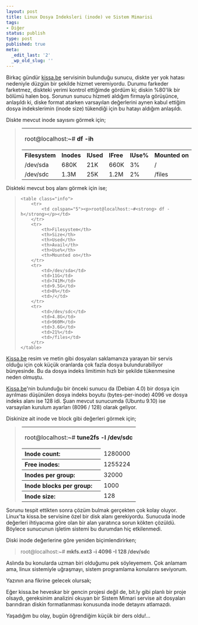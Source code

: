 ```yaml
---
layout: post
title: Linux Dosya Indeksleri (inode) ve Sistem Mimarisi
tags:
- Diğer
status: publish
type: post
published: true
meta:
  _edit_last: '2'
  _wp_old_slug: ''
---
```

<style>
	.info {
		border: none;
		margin: 3px;
		text-align: left;
		width: 500px;
	}
</style>

<p>Birkaç gündür <a href="http://kissa.be">kissa.be</a> servisinin bulunduğu sunucu, diskte yer yok hatası nedeniyle düzgün bir şekilde hizmet veremiyordu. Durumu farkeder farketmez, diskteki yerimi kontrol ettiğimde gördüm ki; diskin %80'lik bir bölümü halen boş. Sorunun sunucu hizmeti aldığım firmayla görüşünce, anlaşıldı ki, diske format atarken varsayılan değerlerini aynen kabul ettiğim dosya indekslerimin (inode size) tükendiği için bu hatayı aldığım anlaşıldı.</p>

<p>Diskte mevcut inode sayısını görmek için;</p>

<blockquote>
	<table class="info">
		<tr>
			<td colspan="5"><p>root@localhost:~#<strong> df -ih</strong></p></td>
		</tr>
		<tr>
			<th>Filesystem</th>
			<th>Inodes</th>
			<th>IUsed</th>
			<th>IFree</th>
			<th>IUse%</th>
			<th>Mounted on</th>		
		</tr>
		<tr>
			<td>/dev/sda</td>
			<td>680K</td>
			<td>21K</td>
			<td>660K</td>
			<td>3%</td>		
			<td>/</td>		
		</tr>	
		<tr>
			<td>/dev/sdc</td>
			<td>1.3M</td>
			<td>25K</td>
			<td>1.2M</td>
			<td>2%</td>		
			<td>/files	</td>		
		</tr>
	</table>
</blockquote>

<p>Diskteki mevcut boş alanı görmek için ise;</p>

<blockquote>

	<table class="info">
		<tr>
			<td colspan="5"><p>root@localhost:~#<strong> df -h</strong></p></td>
		</tr>
		<tr>
			<th>Filesystem</th>
			<th>Size</th>
			<th>Used</th>
			<th>Avail</th>
			<th>Use%</th>
			<th>Mounted on</th>		
		</tr>
		<tr>
			<td>/dev/sda</td>
			<td>11G</td>
			<td>741M</td>
			<td>9.5G</td>
			<td>8%</td>
			<td>/</td>		
		</tr>	
		<tr>
			<td>/dev/sdc</td>
			<td>4.8G</td>
			<td>960M</td>
			<td>3.6G</td>
			<td>21%</td>
			<td>/files</td>		
		</tr>
	</table>
</blockquote>

<p><a href="http://kissa.be">Kissa.be</a> resim ve metin gibi dosyaları saklamanıza yarayan bir servis olduğu için çok küçük oranlarda çok fazla dosya bulundurabiliyor bünyesinde. Bu da dosya indeks limitimin hızlı bir şekilde tükenmesine neden olmuştu. </p>

<p><a href="http://kissa.be">Kissa.be</a>'nin bulunduğu bir önceki sunucu da (Debian 4.0) bir dosya için ayrılması düşünülen dosya indeks boyutu (bytes-per-inode) 4096 ve dosya indeks alanı ise 128 idi. Şuan mevcut sunucumda (Ubuntu 9.10) ise varsayılan kurulum ayarları (8096 / 128) olarak geliyor.</p>

<p>Diskinize ait inode ve block gibi değerleri görmek için;</p>

<blockquote>
	<table class="info">
		<tr>
			<td colspan="2"><p>root@localhost:~#<strong> tune2fs -l /dev/sdc</strong></p></td>
		</tr>
		<tr>
			<th>Inode count:</th>
			<td>1280000</td>
		</tr>
		<tr>
			<th>Free inodes:</th>
			<td>1255224</td>
		</tr>
		<tr>
			<th>Inodes per group:</th>
			<td>32000</td>
		</tr>
		<tr>
			<th>Inode blocks per group:</th>
			<td>1000</td>
		</tr>
		<tr>
			<th>Inode size:</th>
			<td>128</td>
		</tr>
	</table>
</blockquote>

<p>Sorunu tespit ettikten sonra çözüm bulmak gerçekten çok kolay oluyor. Linux'ta kissa.be servisine özel bir disk alanı gerekiyordu. Sunucuda inode değerleri ihtiyacıma göre olan bir alan yaratınca sorun kökten çözüldü. Böylece sunucunun işletim sistemi bu durumdan hiç etkilenmedi. </p>

<p>Diski inode değerlerine göre yeniden biçimlendirirken;</p>

<blockquote>

 root@localhost:~# <strong>mkfs.ext3 -i 4096 -I 128 /dev/sdc</strong>
</blockquote>

<p>Aslında bu konularda uzman biri olduğumu pek söyleyemem. Çok anlamam ama, linux sistemiyle uğraşmayı, sistem programlama konularını seviyorum. </p>

<p>Yazının ana fikrine gelecek olursak;</p>

<p>Eğer kissa.be heveskar bir gencin projesi değil de, bit.ly gibi planlı bir proje olsaydı, gereksinim analizini okuyan bir Sistem Mimari servise ait dosyaları barındıran diskin formatlanması konusunda inode detayını atlamazdı.</p>

<p>Yaşadığım bu olay, bugün öğrendiğim küçük bir ders oldu!...</p>
